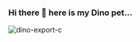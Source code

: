 ### Hi there 👋 here is my Dino pet...

![dino-export-c](https://user-images.githubusercontent.com/46622469/88916867-7e46e680-d26f-11ea-9552-9579ad63389c.png) 

<!--
**Laurynas-3D/Laurynas-3D** is a ✨ _special_ ✨ repository because its `README.md` (this file) appears on your GitHub profile.

Here are some ideas to get you started:

- 🔭 I’m currently working on ...
- 🌱 I’m currently learning ...
- 👯 I’m looking to collaborate on ...
- 🤔 I’m looking for help with ...
- 💬 Ask me about ...
- 📫 How to reach me: ...
- 😄 Pronouns: ...
- ⚡ Fun fact: ...
-->
